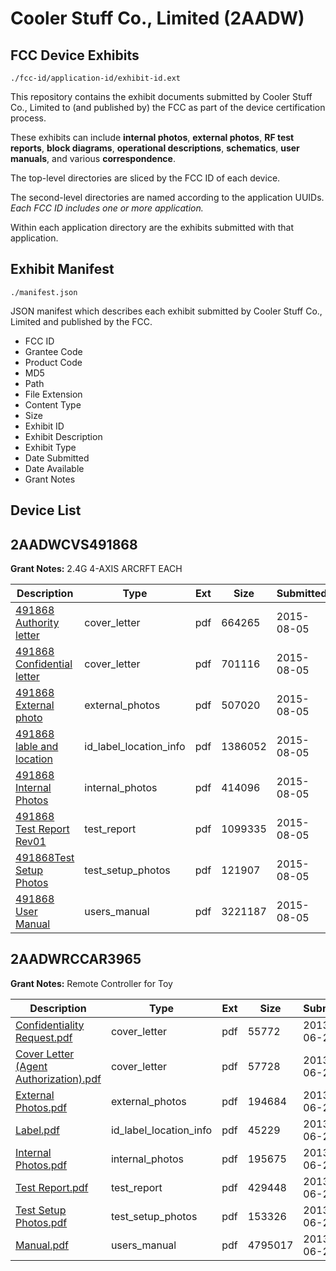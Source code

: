 # Cooler Stuff Co., Limited (2AADW)
## FCC Device Exhibits

```
./fcc-id/application-id/exhibit-id.ext
```

This repository contains the exhibit documents submitted by Cooler Stuff Co., Limited to (and published by) the FCC as part of the device certification process.

These exhibits can include **internal photos**, **external photos**, **RF test reports**, **block diagrams**, **operational descriptions**, **schematics**, **user manuals**, and various **correspondence**.

The top-level directories are sliced by the FCC ID of each device.

The second-level directories are named according to the application UUIDs. *Each FCC ID includes one or more application.*

Within each application directory are the exhibits submitted with that application. 

## Exhibit Manifest

```
./manifest.json
```

JSON manifest which describes each exhibit submitted by Cooler Stuff Co., Limited and published by the FCC.

- FCC ID
- Grantee Code
- Product Code
- MD5
- Path
- File Extension
- Content Type
- Size
- Exhibit ID
- Exhibit Description
- Exhibit Type
- Date Submitted
- Date Available
- Grant Notes

## Device List
## 2AADWCVS491868
**Grant Notes:** 2.4G 4-AXIS ARCRFT EACH

| Description | Type | Ext | Size | Submitted | Available |
| ----------- | ---- | --- | ---- | --------- | --------- |
| [491868 Authority letter](2AADWCVS491868/cfac5d46cdeb8935165574fb11322fe9/2705257.pdf) | cover_letter | pdf | 664265 | 2015-08-05 | 2015-08-06 |
| [491868 Confidential letter](2AADWCVS491868/cfac5d46cdeb8935165574fb11322fe9/2705258.pdf) | cover_letter | pdf | 701116 | 2015-08-05 | 2015-08-06 |
| [491868 External photo](2AADWCVS491868/cfac5d46cdeb8935165574fb11322fe9/2705259.pdf) | external_photos | pdf | 507020 | 2015-08-05 | 2015-08-06 |
| [491868 lable and location](2AADWCVS491868/cfac5d46cdeb8935165574fb11322fe9/2705261.pdf) | id_label_location_info | pdf | 1386052 | 2015-08-05 | 2015-08-06 |
| [491868 Internal Photos](2AADWCVS491868/cfac5d46cdeb8935165574fb11322fe9/2705260.pdf) | internal_photos | pdf | 414096 | 2015-08-05 | 2015-08-06 |
| [491868 Test Report Rev01](2AADWCVS491868/cfac5d46cdeb8935165574fb11322fe9/2705266.pdf) | test_report | pdf | 1099335 | 2015-08-05 | 2015-08-06 |
| [491868Test Setup Photos](2AADWCVS491868/cfac5d46cdeb8935165574fb11322fe9/2705267.pdf) | test_setup_photos | pdf | 121907 | 2015-08-05 | 2015-08-06 |
| [491868 User Manual](2AADWCVS491868/cfac5d46cdeb8935165574fb11322fe9/2705268.pdf) | users_manual | pdf | 3221187 | 2015-08-05 | 2015-08-06 |
## 2AADWRCCAR3965
**Grant Notes:** Remote Controller for Toy

| Description | Type | Ext | Size | Submitted | Available |
| ----------- | ---- | --- | ---- | --------- | --------- |
| [Confidentiality Request.pdf](2AADWRCCAR3965/a14050fc94f2422fd980c2ae44c273de/1997508.pdf) | cover_letter | pdf | 55772 | 2013-06-21 | 2013-06-21 |
| [Cover Letter (Agent Authorization).pdf](2AADWRCCAR3965/a14050fc94f2422fd980c2ae44c273de/1997509.pdf) | cover_letter | pdf | 57728 | 2013-06-21 | 2013-06-21 |
| [External Photos.pdf](2AADWRCCAR3965/a14050fc94f2422fd980c2ae44c273de/1997500.pdf) | external_photos | pdf | 194684 | 2013-06-21 | 2013-06-21 |
| [Label.pdf](2AADWRCCAR3965/a14050fc94f2422fd980c2ae44c273de/1997501.pdf) | id_label_location_info | pdf | 45229 | 2013-06-21 | 2013-06-21 |
| [Internal Photos.pdf](2AADWRCCAR3965/a14050fc94f2422fd980c2ae44c273de/1997502.pdf) | internal_photos | pdf | 195675 | 2013-06-21 | 2013-06-21 |
| [Test Report.pdf](2AADWRCCAR3965/a14050fc94f2422fd980c2ae44c273de/1997505.pdf) | test_report | pdf | 429448 | 2013-06-21 | 2013-06-21 |
| [Test Setup Photos.pdf](2AADWRCCAR3965/a14050fc94f2422fd980c2ae44c273de/1997506.pdf) | test_setup_photos | pdf | 153326 | 2013-06-21 | 2013-06-21 |
| [Manual.pdf](2AADWRCCAR3965/a14050fc94f2422fd980c2ae44c273de/1997507.pdf) | users_manual | pdf | 4795017 | 2013-06-21 | 2013-06-21 |
